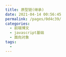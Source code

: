 ```yaml
---
title: 原型链(继承)
date: 2021-04-14 00:56:45
permalink: /pages/0d4c39/
categories:
  - 前端博文
  - javascript基础
  - 面向对象
tags:
  -
---
```

